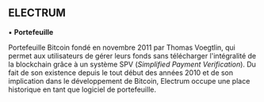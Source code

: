 ## ELECTRUM
▪ **Portefeuille**

Portefeuille Bitcoin fondé en novembre 2011 par Thomas Voegtlin, qui permet aux utilisateurs de gérer leurs fonds sans télécharger l'intégralité de la blockchain grâce à un système SPV (*Simplified Payment Verification*). Du fait de son existence depuis le tout début des années 2010 et de son implication dans le développement de Bitcoin, Electrum occupe une place historique en tant que logiciel de portefeuille.

